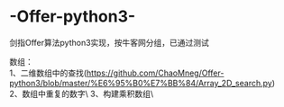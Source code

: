 # -Offer-python3-
剑指Offer算法python3实现，按牛客网分组，已通过测试

数组：\
1、二维数组中的查找(https://github.com/ChaoMneg/Offer-python3/blob/master/%E6%95%B0%E7%BB%84/Array_2D_search.py)\
2、数组中重复的数字\ 
3、构建乘积数组\
